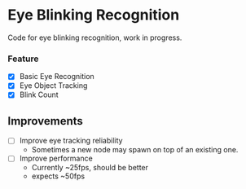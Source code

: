 # Eye Blinking Recognition

Code for eye blinking recognition, work in progress.

### Feature

- [x] Basic Eye Recognition
- [x] Eye Object Tracking
- [x] Blink Count

## Improvements

- [ ] Improve eye tracking reliability
  - Sometimes a new node may spawn on top of an existing one.
- [ ] Improve performance
  - Currently ~25fps, should be better
  - expects ~50fps
